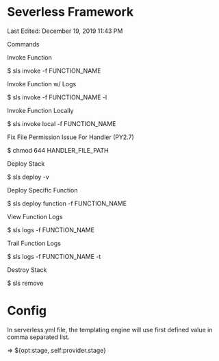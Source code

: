 # Severless Framework

Last Edited: December 19, 2019 11:43 PM

Commands

Invoke Function

$ sls invoke -f FUNCTION_NAME

Invoke Function w/ Logs

$ sls invoke -f FUNCTION_NAME -l

Invoke Function Locally

$ sls invoke local -f FUNCTION_NAME

Fix File Permission Issue For Handler (PY2.7)

$ chmod 644 HANDLER_FILE_PATH

Deploy Stack

$ sls deploy -v

Deploy Specific Function

$ sls deploy function -f FUNCTION_NAME

View Function Logs

$ sls logs -f FUNCTION_NAME

Trail Function Logs

$ sls logs -f FUNCTION_NAME -t

Destroy Stack

$ sls remove

# **Config**

In serverless.yml file, the templating engine will use first defined value in comma separated list.

=> ${opt:stage, self:provider.stage}